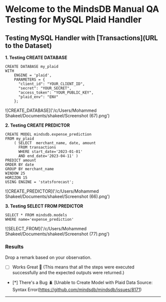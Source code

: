 # Welcome to the MindsDB Manual QA Testing for MySQL Plaid Handler


## Testing MySQL Handler with [Transactions](URL to the Dataset)

**1. Testing CREATE DATABASE**

```
CREATE DATABASE my_plaid 
WITH 
    ENGINE = 'plaid',
    PARAMETERS = {
      "client_id": "YOUR_CLIENT_ID",
      "secret": "YOUR_SECRET",
      "access_token": "YOUR_PUBLIC_KEY",
      "plaid_env": "ENV"
    };
``` 

![CREATE_DATABASE]('/c/Users/Mohammed Shakeel/Documents/shakeel/Screenshot (67).png')

**2. Testing CREATE PREDICTOR**

```
CREATE MODEL mindsdb.expense_prediction
FROM my_plaid 
    ( SELECT  merchant_name, date, amount 
      FROM transactions 
      WHERE start_date='2023-01-01' 
      AND end_date='2023-04-11' )
PREDICT amount
ORDER BY date
GROUP BY merchant_name
WINDOW 25
HORIZON 15
USING ENGINE = 'statsforecast';
```

![CREATE_PREDICTOR]('/c/Users/Mohammed Shakeel/Documents/shakeel/Screenshot (66).png')

**3. Testing SELECT FROM PREDICTOR**

```
SELECT * FROM mindsdb.models
WHERE name='expense_prediction'
```

![SELECT_FROM]('/c/Users/Mohammed Shakeel/Documents/shakeel/Screenshot (77).png')

### Results

Drop a remark based on your observation.
- [ ] Works Great 💚 (This means that all the steps were executed successfully and the expected outputs were returned.)
- [*] There's a Bug 🪲 [Unable to Create Model with Plaid Data Source: Syntax Error(https://github.com/mindsdb/mindsdb/issues/8171)

---
